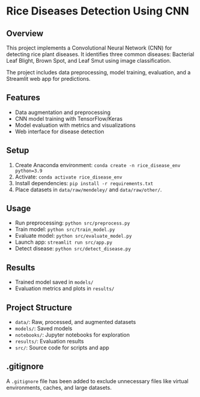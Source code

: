 # Rice Diseases Detection Using CNN

## Overview
This project implements a Convolutional Neural Network (CNN) for detecting rice plant diseases. It identifies three common diseases: Bacterial Leaf Blight, Brown Spot, and Leaf Smut using image classification.

The project includes data preprocessing, model training, evaluation, and a Streamlit web app for predictions.

## Features
- Data augmentation and preprocessing
- CNN model training with TensorFlow/Keras
- Model evaluation with metrics and visualizations
- Web interface for disease detection

## Setup
1. Create Anaconda environment: `conda create -n rice_disease_env python=3.9`
2. Activate: `conda activate rice_disease_env`
3. Install dependencies: `pip install -r requirements.txt`
4. Place datasets in `data/raw/mendeley/` and `data/raw/other/`.

## Usage
- Run preprocessing: `python src/preprocess.py`
- Train model: `python src/train_model.py`
- Evaluate model: `python src/evaluate_model.py`
- Launch app: `streamlit run src/app.py`
- Detect disease: `python src/detect_disease.py`

## Results
- Trained model saved in `models/`
- Evaluation metrics and plots in `results/`

## Project Structure
- `data/`: Raw, processed, and augmented datasets
- `models/`: Saved models
- `notebooks/`: Jupyter notebooks for exploration
- `results/`: Evaluation results
- `src/`: Source code for scripts and app

## .gitignore
A `.gitignore` file has been added to exclude unnecessary files like virtual environments, caches, and large datasets.